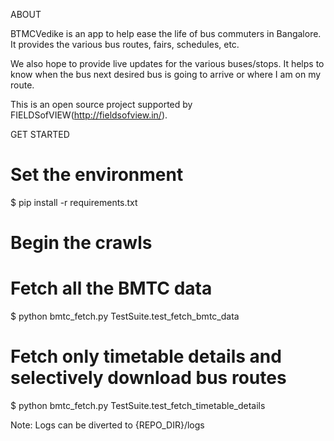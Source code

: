 ABOUT

BTMCVedike is an app to help ease the life of bus commuters in Bangalore. It provides the various bus routes, fairs, schedules, etc.

We also hope to provide live updates for the various buses/stops. It helps to know when the bus next desired bus is going to arrive or where I am on my route.

This is an open source project supported by FIELDSofVIEW(http://fieldsofview.in/).


GET STARTED

# Set the environment
$ pip install -r requirements.txt

###
# Begin the crawls
###

# Fetch all the BMTC data
$ python bmtc_fetch.py TestSuite.test_fetch_bmtc_data

# Fetch only timetable details and selectively download bus routes
$ python bmtc_fetch.py TestSuite.test_fetch_timetable_details 

Note: Logs can be diverted to {REPO_DIR}/logs

